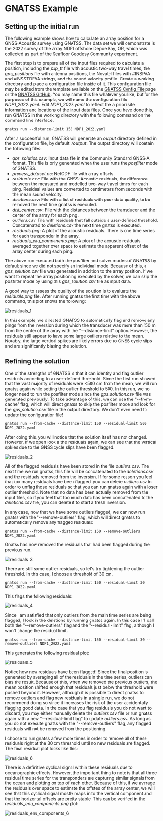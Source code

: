 # GNATSS Example

## Setting up the initial run

The following example shows how to calculate an array position for a
GNSS-Acoustic survey using GNATSS. The data set we will demonstrate is the 2022
survey of the array NDP1 offshore Depoe Bay, OR, which was collected as part of
the Seafloor Geodesy Community experiment.

The first step is to prepare all of the input files required to calculate a
position, including the _pxp_tt_ file with acoustic two-way travel times, the
_gps_positions_ file with antenna positions, the Novatel files with #INSPVA and
#INSSTDEVA strings, and the sound velocity profile. Create a working directory
and place a configuration file inside of it. This configuration file may be
edited from the template available on the [GNATSS Config File](./config_yaml.md)
page or the [GNATSS GitHub](https://github.com/seafloor-geodesy/gnatss). You may
name this file whatever you like, but for the purposes of this example, we will
name the configuration file _NDP1_2022.yaml_. Edit _NDP1_2022.yaml_ to reflect
the a priori site information and locations of the input data files. Once you
have done this, run GNATSS in the working directory with the following command
on the command line interface:

```
gnatss run --distance-limit 150 NDP1_2022.yaml
```

After a successful run, GNATSS will generate an _output_ directory defined in
the configuration file, by default _./output_. The output directory will contain
the following files:

- _gps_solution.csv_: Input data file in the Community Standard GNSS-A format.
  This file is only generated when the user runs the _posfilter_ mode of GNATSS.
- _process_dataset.nc_: NetCDF file with array offsets.
- _residuals.csv_: File with the GNSS-Acoustic residuals, the difference between
  the measured and modelled two-way travel times for each ping. Residual values
  are converted to centimeters from seconds with the mean sound velocity.
- _deletions.csv_: File with a list of residuals with poor data quality, to be
  removed the next time gnatss is executed.
- _dist_center.csv_: File with the distances between the transducer and the
  center of the array for each ping.
- _outliers.csv_: File with residuals that fall outside a user-defined
  threshold. Concatenated to _deletions.csv_ the next time gnatss is executed.
- _residuals.png_: A plot of the acoustic residuals. There is one time series
  for each transponder in the array.
- _residuals_enu_components.png_: A plot of the acoustic residuals averaged
  together over space to estimate the apparent offset of the array center during
  each ping.

The above run executed both the posfilter and solver modes of GNATSS by default
since we did not specify an individual mode. Because of this, a
_gps_solution.csv_ file was generated in addition to the array position. If we
want to repeat the array positioning executed by the solver, we can skip the
posfilter mode by using this _gps_solution.csv_ file as input data.

A good way to assess the quality of the solution is to evaluate the
_residuals.png_ file. After running gnatss the first time with the above
command, this plot shows the following:

![residuals_1](./residuals_1.png)

In this example, we directed GNATSS to automatically flag and remove any pings
from the inversion during which the transducer was more than 150 m from the
center of the array with the "--distance-limit" option. However, the residuals
still appear to have some large outliers relative to the mean. Notably, the
large vertical spikes are likely errors due to GNSS cycle slips and are
significantly biasing the solution.

## Refining the solution

One of the strengths of GNATSS is that it can identify and flag outlier
residuals according to a user-defined threshold. Since the first run showed that
the vast majority of residuals were <500 cm from the mean, we will run gnatss
again while setting the outlier threshold to 500. In this run, we no longer need
to run the posfilter mode since the _gps_solution.csv_ file was generated
previously. To take advantage of this, we can use the "--from-cache" flag, which
will direct gnatss to skip the posfilter mode and look for the
_gps_solution.csv_ file in the output directory. We don't even need to update
the configuration file!

```
gnatss run --from-cache --distance-limit 150 --residual-limit 500 NDP1_2022.yaml
```

After doing this, you will notice that the solution itself has not changed.
However, if we open look a the residuals again, we can see that the vertical
spkies due to the GNSS cycle slips have been flagged.

![residuals_2](./residuals_2.png)

All of the flagged residuals have been stored in the file _outliers.csv_. The
next time we run gnatss, this file will be concatenated to the _deletions.csv_
and the residuals removed from the inversion. If for some reason you feel that
too many residuals have been flagged, you can delete _outliers.csv_ in order to
unflag those residuals so that you can run gnatss again with a loser outlier
threshold. Note that no data has been actually removed from the input files, so
if you feel that too much data has been concatenated to the _deletions.csv_
file, you can delete it to start a fresh inversion.

In any case, now that we have some outliers flagged, we can now run gnatss with
the "--remove-outliers" flag, which will direct gnatss to automatically remove
any flagged residuals:

```
gnatss run --from-cache --distance-limit 150 --remove-outliers NDP1_2022.yaml
```

Gnatss has now removed the residuals that had been flagged during the previous
run.

![residuals_3](./residuals_3.png)

There are still some outlier residuals, so let's try tightening the outlier
threshold. In this case, I choose a threshold of 30 cm.

```
gnatss run --from-cache --distance-limit 150 --residual-limit 30 NDP1_2022.yaml
```

This flags the following residuals:

![residuals_4](./residuals_4.png)

Since I am satisfied that only outliers from the main time series are being
flagged, I lock in the deletions by running gnatss again. In this case I'll call
both the "--remove-outliers" flag and the "--residual-limit" flag, although I
won't change the residual limit.

```
gnatss run --from-cache --distance-limit 150 --residual-limit 30 --remove-outliers NDP1_2022.yaml
```

This generates the following residual plot:

![residuals_5](./residuals_5.png)

Notice how new residuals have been flagged! Since the final position is
generated by averaging all of the residuals in the time series, outliers can
bias the result. Because of this, when we removed the previous outliers, the
mean position shifted enough that residuals just below the threshold were pushed
beyond it. However, although it is possible to direct gnatss to remove outliers
and flag new residuals in a single run, we do not recommend doing so since it
increases the risk of the user accidentally flagging good data. In the case that
you flag residuals you do not want to discard, you may either manually delete
the _outliers.csv_ file or run gnatss again with a new "--residual-limit flag"
to update _outliers.csv_. As long as you do not execute gnatss with the
"--remove-outliers" flag, any flagged residuals will not be removed from the
positioning.

I choose to run gnatss a few more times in order to remove all of these
residuals right at the 30 cm threshold until no new residuals are flagged. The
final residual plot looks like this:

![residuals_6](./residuals_6.png)

There is a definitive cyclical signal within these residuals due to
oceanographic effects. However, the important thing to note is that all three
residual time series for the transponders are capturing similar signals from the
ocean and plotting on top of each other. Because of this, if we average the
residuals over space to estimate the offstes of the array center, we will see
that this cyclical signal mostly maps in to the vertical component and that the
horizontal offsets are pretty stable. This can be verified in the
_residuals_enu_components.png_ plot:

![residuals_enu_components_6](./residuals_enu_components_6.png)
